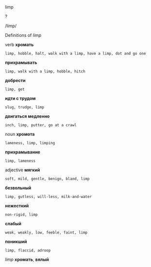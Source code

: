 limp

?

/limp/

Definitions of _limp_

verb
**хромать**

    limp, hobble, halt, walk with a limp, have a limp, dot and go one
**прихрамывать**

    limp, walk with a limp, hobble, hitch
**добрести**

    limp, get
**идти с трудом**

    slug, trudge, limp
**двигаться медленно**

    inch, limp, putter, go at a crawl

noun
**хромота**

    lameness, limp, limping
**прихрамывание**

    limp, lameness

adjective
**мягкий**

    soft, mild, gentle, benign, bland, limp
**безвольный**

    limp, gutless, will-less, milk-and-water
**нежесткий**

    non-rigid, limp
**слабый**

    weak, weakly, low, feeble, faint, limp
**поникший**

    limp, flaccid, adroop

_limp_
**хромать**, **вялый**